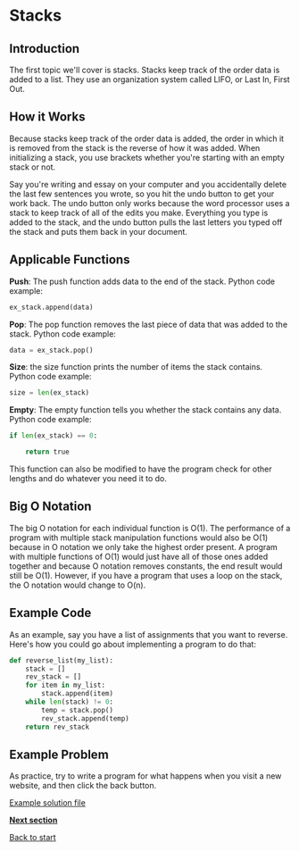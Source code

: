 # Stacks

## Introduction

The first topic we'll cover is stacks. Stacks keep track of the order data is added to a list. They use an organization system called LIFO, or Last In, First Out. 

## How it Works

Because stacks keep track of the order data is added, the order in which it is removed from the stack is the reverse of how it was added. When initializing a stack, you use brackets whether you're starting with an empty stack or not.

Say you're writing and essay on your computer and you accidentally delete the last few sentences you wrote, so you hit the undo button to get your work back. The undo button only works because the word processor uses a stack to keep track of all of the edits you make. Everything you type is added to the stack, and the undo button pulls the last letters you typed off the stack and puts them back in your document.

## Applicable Functions

**Push**: The push function adds data to the end of the stack. Python code example: 

```python
ex_stack.append(data)
```

**Pop**: The pop function removes the last piece of data that was added to the stack. Python code example: 

```python
data = ex_stack.pop()
```

**Size**: the size function prints the number of items the stack contains. Python code example: 

```python
size = len(ex_stack)
```

**Empty**: The empty function tells you whether the stack contains any data. Python code example: 

```python
if len(ex_stack) == 0:

    return true
```
This function can also be modified to have the program check for other lengths and do whatever you need it to do.

## Big O Notation

The big O notation for each individual function is O(1). The performance of a program with multiple stack manipulation functions would also be O(1) because in O notation we only take the highest order present. A program with multiple functions of O(1) would just have all of those ones added together and because O notation removes constants, the end result would still be O(1). However, if you have a program that uses a loop on the stack, the O notation would change to O(n).

## Example Code

As an example, say you have a list of assignments that you want to reverse. Here's how you could go about implementing a program to do that:

```python
def reverse_list(my_list):
    stack = []
    rev_stack = []
    for item in my_list:
        stack.append(item)
    while len(stack) != 0:
        temp = stack.pop()
        rev_stack.append(temp)
    return rev_stack
```

## Example Problem

As practice, try to write a program for what happens when you visit a new website, and then click the back button.

[Example solution file](stack-ex-solution.py)

[**Next section**](2-sets.md)

[Back to start](0-welcome.md)